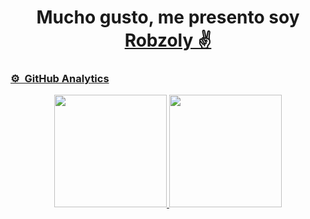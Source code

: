 <div align="center">
<h1 align="center">Mucho gusto, me presento soy <a href="https://github.com/Robzoly">Robzoly ✌</a<</h1>
</div>

### ⚙️ &nbsp;GitHub Analytics
<p align="center">
<a href="https://github.com/Robzoly">
  <img height="180em" src="https://github-readme-stats-eight-theta.vercel.app/api?username=Robzoly&show_icons=true&theme=algolia&include_all_commits=true&count_private=true"/>
  <img height="180em" src="https://github-readme-stats-eight-theta.vercel.app/api/top-langs/?username=Robzoly&layout=compact&langs_count=8&theme=algolia"/>
</a>
</p>
